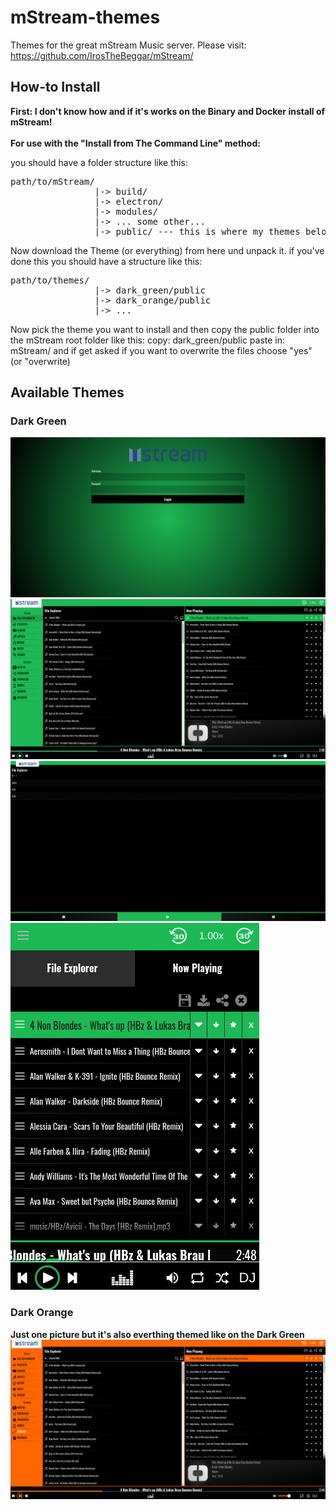 # mStream-themes
Themes for the great mStream Music server.
Please visit: https://github.com/IrosTheBeggar/mStream/

## How-to Install
**First: I don't know how and if it's works on the Binary and Docker install of mStream!**
<br/><br/>
**For use with the "Install from The Command Line" method:**

you should have a folder structure like this:
<pre>
path/to/mStream/
                |-> build/
                |-> electron/
                |-> modules/
                |-> ... some other...
                |-> public/ --- this is where my themes belong in
</pre>

Now download the Theme (or everything) from here und unpack it.
if you've done this you should have a structure like this:

<pre>
path/to/themes/
                |-> dark_green/public
                |-> dark_orange/public
                |-> ...
</pre>

Now pick the theme you want to install and then copy the public folder into the mStream root folder like this:
copy: dark_green/public
paste in: mStream/
and if get asked if you want to overwrite the files choose "yes" (or "overwrite)

## Available Themes
### Dark Green
![darkGreen Login](/images/mstream_green_3.png)
![darkGreen 1](/images/mstream_green_1.png)
![darkGreen jukebox](/images/mstream_green_2.png)
![darkGreen mobile](/images/mstream_green_4.png)

### Dark Orange
**Just one picture but it's also everthing themed like on the Dark Green**
![darkOrange 1](/images/mstream_orange_1.png)

